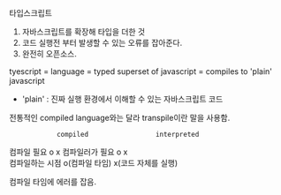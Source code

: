 타입스크립트

1. 자바스크립트를 확장해 타입을 더한 것
2. 코드 실행전 부터 발생할 수 있는 오류를 잡아준다.
3. 완전히 오픈소스.

tyescript = language = typed superset of javascript = compiles to 'plain' javascript

- 'plain' : 진짜 실행 환경에서 이해할 수 있는 자바스크립트 코드

전통적인 compiled language와는 달라 transpile이란 말을 사용함.

                compiled                 interpreted

컴파일 필요 o x
컴파일러가 필요 o x  
컴파일하는 시점 o(컴파일 타임) x(코드 자체를 실행)

컴파일 타임에 에러를 잡음.
